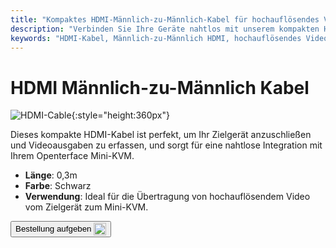 ```yaml
---
title: "Kompaktes HDMI-Männlich-zu-Männlich-Kabel für hochauflösendes Video"
description: "Verbinden Sie Ihre Geräte nahtlos mit unserem kompakten HDMI-Männlich-zu-Männlich-Kabel, das perfekt für die Übertragung von hochauflösendem Video geeignet ist."
keywords: "HDMI-Kabel, Männlich-zu-Männlich HDMI, hochauflösendes Videokabel, kompaktes HDMI"
---
```


# HDMI Männlich-zu-Männlich Kabel

![HDMI-Cable](https://assets.openterface.com/images/product/part/OP-03-CABLE30-HDMI.jpg){:style="height:360px"}

Dieses kompakte HDMI-Kabel ist perfekt, um Ihr Zielgerät anzuschließen und Videoausgaben zu erfassen, und sorgt für eine nahtlose Integration mit Ihrem Openterface Mini-KVM.

- **Länge**: 0,3m
- **Farbe**: Schwarz
- **Verwendung**: Ideal für die Übertragung von hochauflösendem Video vom Zielgerät zum Mini-KVM.

<button class="md-button" onclick="window.location.href='https://shop.techxartisan.com/products/hdmi-male-to-male-cable'"> Bestellung aufgeben <img src="/images/trademark/txa.svg" alt="TxA Shop" style="vertical-align: middle; height: 20px;"></button>